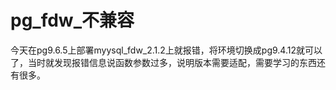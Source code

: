 ﻿
# pg_fdw_不兼容

今天在pg9.6.5上部署myysql_fdw_2.1.2上就报错，将环境切换成pg9.4.12就可以了，当时就发现报错信息说函数参数过多，说明版本需要适配，需要学习的东西还有很多。